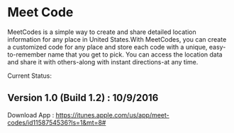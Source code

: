 # Meet Code 
MeetCodes is a simple  way to create and share detailed location information for any place in United States.With MeetCodes, you can create a customized code for any place and store each code with a unique, easy-to-remember name that you get to pick. You can access the location data and share it with others-along with instant directions-at any time.

Current Status:

Version 1.0 (Build 1.2) : 10/9/2016
-----------------------------
Download App : https://itunes.apple.com/us/app/meet-codes/id1158754536?ls=1&mt=8#

